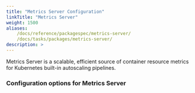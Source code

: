 ```yaml
---
title: "Metrics Server Configuration"
linkTitle: "Metrics Server"
weight: 1500
aliases:
    /docs/reference/packagespec/metrics-server/
    /docs/tasks/packages/metrics-server/
description: >
---
```


Metrics Server is a scalable, efficient source of container resource metrics for Kubernetes built-in autoscaling pipelines.

### Configuration options for Metrics Server
